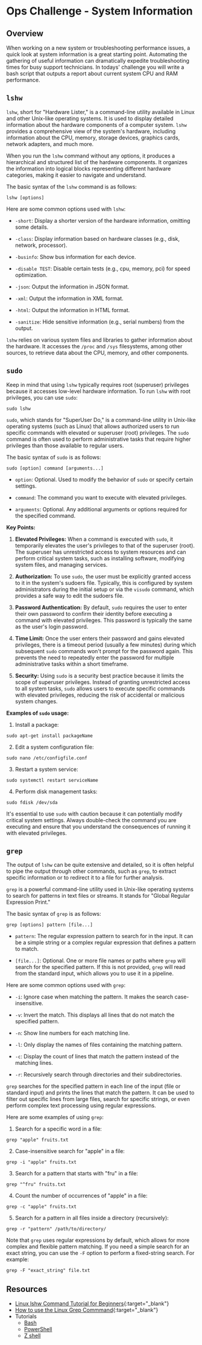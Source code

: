 # Ops Challenge - System Information

## Overview

When working on a new system or troubleshooting performance issues, a quick look at system information is a great starting point. Automating the gathering of useful information can dramatically expedite troubleshooting times for busy support technicians. In todays' challenge you will write a bash script that outputs a report about current system CPU and RAM performance.

## `lshw`

`lshw`, short for "Hardware Lister," is a command-line utility available in Linux and other Unix-like operating systems. It is used to display detailed information about the hardware components of a computer system. `lshw` provides a comprehensive view of the system's hardware, including information about the CPU, memory, storage devices, graphics cards, network adapters, and much more.

When you run the `lshw` command without any options, it produces a hierarchical and structured list of the hardware components. It organizes the information into logical blocks representing different hardware categories, making it easier to navigate and understand.

The basic syntax of the `lshw` command is as follows:

```
lshw [options]
```

Here are some common options used with `lshw`:

- `-short`: Display a shorter version of the hardware information, omitting some details.

- `-class`: Display information based on hardware classes (e.g., disk, network, processor).

- `-businfo`: Show bus information for each device.

- `-disable TEST`: Disable certain tests (e.g., cpu, memory, pci) for speed optimization.

- `-json`: Output the information in JSON format.

- `-xml`: Output the information in XML format.

- `-html`: Output the information in HTML format.

- `-sanitize`: Hide sensitive information (e.g., serial numbers) from the output.

`lshw` relies on various system files and libraries to gather information about the hardware. It accesses the `/proc` and `/sys` filesystems, among other sources, to retrieve data about the CPU, memory, and other components.

## `sudo`

Keep in mind that using `lshw` typically requires root (superuser) privileges because it accesses low-level hardware information. To run `lshw` with root privileges, you can use `sudo`:

```
sudo lshw
```

`sudo`, which stands for "SuperUser Do," is a command-line utility in Unix-like operating systems (such as Linux) that allows authorized users to run specific commands with elevated or superuser (root) privileges. The `sudo` command is often used to perform administrative tasks that require higher privileges than those available to regular users.

The basic syntax of `sudo` is as follows:

```
sudo [option] command [arguments...]
```

- `option`: Optional. Used to modify the behavior of `sudo` or specify certain settings.

- `command`: The command you want to execute with elevated privileges.

- `arguments`: Optional. Any additional arguments or options required for the specified command.

**Key Points:**

1. **Elevated Privileges:** When a command is executed with `sudo`, it temporarily elevates the user's privileges to that of the superuser (root). The superuser has unrestricted access to system resources and can perform critical system tasks, such as installing software, modifying system files, and managing services.

2. **Authorization:** To use `sudo`, the user must be explicitly granted access to it in the system's sudoers file. Typically, this is configured by system administrators during the initial setup or via the `visudo` command, which provides a safe way to edit the sudoers file.

3. **Password Authentication:** By default, `sudo` requires the user to enter their own password to confirm their identity before executing a command with elevated privileges. This password is typically the same as the user's login password.

4. **Time Limit:** Once the user enters their password and gains elevated privileges, there is a timeout period (usually a few minutes) during which subsequent `sudo` commands won't prompt for the password again. This prevents the need to repeatedly enter the password for multiple administrative tasks within a short timeframe.

5. **Security:** Using `sudo` is a security best practice because it limits the scope of superuser privileges. Instead of granting unrestricted access to all system tasks, `sudo` allows users to execute specific commands with elevated privileges, reducing the risk of accidental or malicious system changes.

**Examples of `sudo` usage:**

1. Install a package:
```
sudo apt-get install packageName
```

2. Edit a system configuration file:
```
sudo nano /etc/configfile.conf
```

3. Restart a system service:
```
sudo systemctl restart serviceName
```

4. Perform disk management tasks:
```
sudo fdisk /dev/sda
```

It's essential to use `sudo` with caution because it can potentially modify critical system settings. Always double-check the command you are executing and ensure that you understand the consequences of running it with elevated privileges.

## `grep`

The output of `lshw` can be quite extensive and detailed, so it is often helpful to pipe the output through other commands, such as `grep`, to extract specific information or to redirect it to a file for further analysis.

`grep` is a powerful command-line utility used in Unix-like operating systems to search for patterns in text files or streams. It stands for "Global Regular Expression Print."

The basic syntax of `grep` is as follows:

```
grep [options] pattern [file...]
```

- `pattern`: The regular expression pattern to search for in the input. It can be a simple string or a complex regular expression that defines a pattern to match.

- `[file...]`: Optional. One or more file names or paths where `grep` will search for the specified pattern. If this is not provided, `grep` will read from the standard input, which allows you to use it in a pipeline.

Here are some common options used with `grep`:

- `-i`: Ignore case when matching the pattern. It makes the search case-insensitive.

- `-v`: Invert the match. This displays all lines that do not match the specified pattern.

- `-n`: Show line numbers for each matching line.

- `-l`: Only display the names of files containing the matching pattern.

- `-c`: Display the count of lines that match the pattern instead of the matching lines.

- `-r`: Recursively search through directories and their subdirectories.

`grep` searches for the specified pattern in each line of the input (file or standard input) and prints the lines that match the pattern. It can be used to filter out specific lines from large files, search for specific strings, or even perform complex text processing using regular expressions.

Here are some examples of using `grep`:

1. Search for a specific word in a file:
```
grep "apple" fruits.txt
```

2. Case-insensitive search for "apple" in a file:
```
grep -i "apple" fruits.txt
```

3. Search for a pattern that starts with "fru" in a file:
```
grep "^fru" fruits.txt
```

4. Count the number of occurrences of "apple" in a file:
```
grep -c "apple" fruits.txt
```

5. Search for a pattern in all files inside a directory (recursively):
```
grep -r "pattern" /path/to/directory/
```

Note that `grep` uses regular expressions by default, which allows for more complex and flexible pattern matching. If you need a simple search for an exact string, you can use the `-F` option to perform a fixed-string search. For example:

```
grep -F "exact_string" file.txt
```


## Resources

- [Linux lshw Command Tutorial for Beginners](https://www.howtoforge.com/linux-lshw-command/){:target="_blank"}
- [How to use the Linux Grep Commmand](https://careerkarma.com/blog/linux-grep-command/){:target="_blank"}
- Tutorials
  - [Bash](demo/bash.md)
  - [PowerShell](demo/powershell.md)
  - [Z shell](demo/zsh.md)
